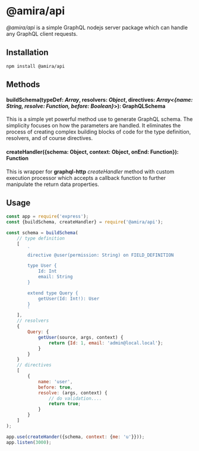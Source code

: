 # @amira/api
*@amira/api* is a simple GraphQL nodejs server package which can handle any GraphQL client requests.

## Installation
```ssh
npm install @amira/api
```

## Methods

#### buildSchema(typeDef: *Array<String>*, resolvers: *Object*, directives: *Array<{name: String, resolve: Function, before: Boolean}*>): GraphQLSchema
This is a simple yet powerful method use to generate GraphQL schema. The simplicity focuses on how the parameters are handled. It eliminates the process of creating complex building blocks of code for the type definition, resolvers, and of course directives.

#### createHandler({schema: Object, context: Object, onEnd: Function}): Function
This is wrapper for **graphql-http** *createHandler* method with custom execution processor which accepts a callback function to further manipulate the return data properties.

## Usage
```javascript
const app = require('express');
const {buildSchema, createHandler} = require('@amira/api');

const schema = buildSchema(
	// type definition
	[
		`
		directive @user(permission: String) on FIELD_DEFINITION

		type User {
			Id: Int
			email: String
		}

		extend type Query {
			getUser(Id: Int!): User
		}
		`
	],
	// resolvers
	{
		Query: {
			getUser(source, args, context) {
				return {Id: 1, email: 'admin@local.local'};
			}
		}
	}
	// directives
	[
		{
			name: 'user',
			before: true,
			resolve: (args, context) {
				// do validation....
				return true;
			}
		}
	]
);

app.use(createHander({schema, context: {me: 'u'}}));
app.listen(3000);
```

